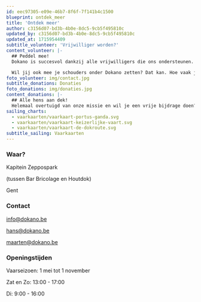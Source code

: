 ```yaml
---
id: eec97305-e09e-46b7-8f6f-7f141b4c1500
blueprint: ontdek_meer
title: 'Ontdek meer'
author: c3156d07-bd3b-4b0e-8dc5-9cb5f495810c
updated_by: c3156d07-bd3b-4b0e-8dc5-9cb5f495810c
updated_at: 1715954409
subtitle_volunteer: 'Vrijwilliger worden?'
content_volunteer: |-
  ## Peddel mee!
  Dokano is succesvol dankzij alle vrijwilligers die ons ondersteunen. Een warm team van studenten en mensen van Refu-interim helpen ons het ganse jaar door bij onze activiteiten. 

  Wil jij ook mee je schouders onder Dokano zetten? Dat kan. Hoe vaak je helpt en wat je precies kan doen, bespreken we samen. Stuur een mailtje naar **hans@dokano.be** als je interesse hebt!
foto_volunteer: img/contact.jpg
subtitle_donations: Donaties
foto_donations: img/donaties.jpg
content_donations: |-
  ## Alle hens aan dek!
  Helemaal overtuigd van onze missie en wil je een vrije bijdrage doen? Stort dan je gift op BE61890534226117 met vermelding 'Ik steun het Schoon Water Project'. Dankzij schenkingen van bedrijven en privépersonen kunnen we onze workshop aan jongeren aan een sterk verlaagde prijs aanbieden. Meer info? Contacteer ons op **info@dokano.be**.
sailing_charts:
  - vaarkaarten/vaarkaart-portus-ganda.svg
  - vaarkaarten/vaarkaart-keizerlijke-vaart.svg
  - vaarkaarten/vaarkaart-de-dokroute.svg
subtitle_sailing: Vaarkaarten
---
```

### Waar?
Kapitein Zeppospark

(tussen Bar Bricolage en Houtdok)

Gent

### Contact
info@dokano.be

hans@dokano.be

maarten@dokano.be

### Openingstijden
Vaarseizoen: 1 mei tot 1 november

Zat en Zo: 13:00 - 17:00

Di: 9:00 - 16:00